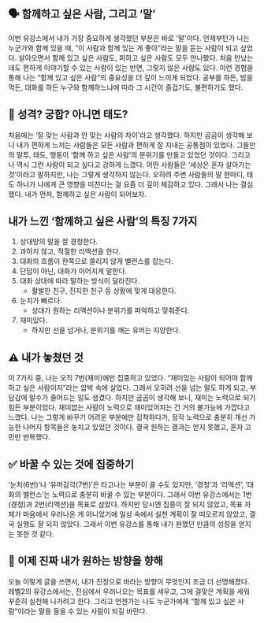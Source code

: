 ## 🗣️ 함께하고 싶은 사람, 그리고 ‘말’

이번 유강스에서 내가 가장 중요하게 생각했던 부분은 바로 '말'이다.
언제부턴가 나는 누군가와 함께 있을 때, “이 사람과 함께 있는 게 좋아”라는 말을 듣는 사람이 되고 싶었다.
살아오면서 함께 있고 싶은 사람도, 피하고 싶은 사람도 모두 만나봤다.
처음 만났는데도 편하게 이야기할 수 있는 사람이 있는 반면, 그렇지 않은 사람도 있다.
이런 경험을 통해 나는 “함께 있고 싶은 사람”의 중요성을 더 깊이 느끼게 되었다.
공부를 하든, 밥을 먹든, 대화를 하든 누구와 함께하느냐에 따라 그 시간이 즐겁기도, 불편하기도 했다.

## 🤔 성격? 궁합? 아니면 태도?

처음에는 ‘잘 맞는 사람과 안 맞는 사람의 차이’라고 생각했다.
하지만 곰곰이 생각해 보니 내가 편하게 느끼는 사람들은 모든 사람과 편하게 잘 지내는 공통점이 있었다.
그들만의 말투, 태도, 행동이 ‘함께 하고 싶은 사람’의 분위기를 만들고 있었던 것이다.
그리고 나 역시 그런 사람이 되고 싶다고 강하게 느꼈다.
어떤 사람들은 ‘세상은 혼자 살아가는 것’이라고 말하지만, 나는 그렇게 생각하지 않는다.
오히려 주변 사람들의 말 한마디, 태도 하나가 나에게 큰 영향을 미친다는 걸 요즘 더 깊이 체감하고 있다.
그래서 나는 결심했다.
내가 먼저, 함께하고 싶은 사람이 되어보자.

## 내가 느낀 ‘함께하고 싶은 사람’의 특징 7가지

1. 상대방의 말을 잘 경청한다.
2. 과하지 않고, 적절한 리액션을 한다.
3. 대화의 흐름이 한쪽으로 쏠리지 않게 밸런스를 잡는다.
4. 단답이 아닌, 대화가 이어지게 말한다.
5. 대화 상대에 따라 말하는 방식이 달라진다.
   - 활발한 친구, 진지한 친구 등 상황에 맞게 대응한다.
6. 눈치가 빠르다.
   - 상대가 원하는 리액션이나 분위기를 파악하고 맞춰준다.
7. 재미있다.
   - 하지만 선을 넘거나, 분위기를 깨는 유머는 지양한다.

## ⚠️ 내가 놓쳤던 것

이 7가지 중, 나는 오직 7번(재미)에만 집중하고 있었다.
“재미있는 사람이 되어야 함께하고 싶은 사람이지”라는 압박 속에 살았다.
그래서 오히려 선을 넘는 말도 하게 되고, 부담감에 말수가 줄어드는 일도 생겼다.
하지만 곰곰이 생각해 보니, 재미는 노력으로 되기 힘든 부분이었다.
재미없는 사람이 노력으로 재미있어지는 건 거의 불가능에 가깝다고 느꼈다.
나는 그렇게 바꾸기 어려운 부분에만 집착하다가,
정작 노력으로 충분히 개선 가능한 나머지 항목들은 놓치고 있었던 것이다.
결국 원하는 결과는 얻지 못했고, 혼자 고민만 반복했다.

## ✅ 바꿀 수 있는 것에 집중하기

’눈치(6번)’나 ’유머감각(7번)’은 타고나는 부분이 클 수도 있지만,
‘경청’과 ‘리액션’, ‘대화의 밸런스’는 노력으로 충분히 바꿀 수 있는 부분이다.
그래서 이번 유강스에서는 1번(경청)과 2번(리액션)을 목표로 삼았다.
하지만 당시엔 집중이 잘 되지 않았고, 목표 자체가 마음에서 우러나온 게 아니었기에
일상 속에서 실천 계획이 잘 떠오르지 않았고, 결국 실행도 잘 되지 않았다.
그래서 이번 유강스를 통해 내가 원했던 만큼의 성장을 얻지는 못한 것 같다.

## 🌱 이제 진짜 내가 원하는 방향을 향해

오늘 이렇게 글을 쓰면서, 내가 진정으로 바라는 방향이 무엇인지 조금 더 선명해졌다.
레벨2의 유강스에서는,
진심에서 우러나오는 목표를 세우고,
그에 걸맞은 계획을 세워 꾸준히 실천해 나가려고 한다.
그리고 언젠가는 나도 누군가에게
“함께 있고 싶은 사람”이라는 말을 들을 수 있는 사람이 되길 바란다.
